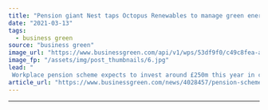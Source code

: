 ```yaml
---
title: "Pension giant Nest taps Octopus Renewables to manage green energy investments"
date: "2021-03-13"
tags: 
  - business green
source: "business green"
image_url: "https://www.businessgreen.com/api/v1/wps/53df9f0/c49c8fea-ad59-4fb3-9763-01f164407457/6/Wind-Farm-1-185x114.jpg"
image_fp: "/assets/img/post_thumbnails/6.jpg"
lead: "
 Workplace pension scheme expects to invest around £250m this year in clean energy on behalf of its members ..."
article_url: "https://www.businessgreen.com/news/4028457/pension-scheme-nest-taps-octopus-renewables-manage-green-energy-investments"
---
```


---
